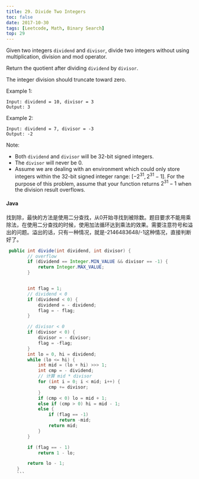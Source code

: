 ```yaml
---
title: 29. Divide Two Integers
toc: false
date: 2017-10-30
tags: [Leetcode, Math, Binary Search]
top: 29
---
```



Given two integers `dividend` and `divisor`, divide two integers without using multiplication, division and mod operator.

Return the quotient after dividing `dividend` by `divisor`.

The integer division should truncate toward zero.

Example 1:

```
Input: dividend = 10, divisor = 3
Output: 3
```

Example 2:

```
Input: dividend = 7, divisor = -3
Output: -2
```

Note:

* Both `dividend` and `divisor` will be 32-bit signed integers.
* The `divisor` will never be 0.
* Assume we are dealing with an environment which could only store integers within the 32-bit signed integer range: [$−2^{31},  2^{31}−1$]. For the purpose of this problem, assume that your function returns $2^{31}−1$ when the division result overflows.


#### Java

找到除，最快的方法是使用二分查找，从0开始寻找到被除数。题目要求不能用乘除法，在使用二分查找的时候，使用加法循环达到乘法的效果。需要注意符号和溢出的问题。溢出的话，只有一种情况，就是-2146483648/-1这种情况，直接判断好了。

```Java
 public int divide(int dividend, int divisor) {
        // overflow
        if (dividend == Integer.MIN_VALUE && divisor == -1) {
            return Integer.MAX_VALUE;
        }


        int flag = 1;
        // dividend < 0
        if (dividend < 0) {
            dividend = - dividend;
            flag = - flag;
        }

        // divisor < 0
        if (divisor < 0) {
            divisor = - divisor;
            flag = -flag;
        }
        int lo = 0, hi = dividend;
        while (lo <= hi) {
            int mid = (lo + hi) >>> 1;
            int cmp = - dividend;
            // 计算 mid * divisor
            for (int i = 0; i < mid; i++) {
                cmp += divisor;
            }
            if (cmp < 0) lo = mid + 1;
            else if (cmp > 0) hi = mid - 1;
            else {
                if (flag == -1)
                    return -mid;
                return mid;
            }
        }

        if (flag == - 1)
            return 1 - lo;

        return lo - 1;
    }
    ```